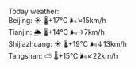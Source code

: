 Today weather:  
Beijing: ☀️   🌡️+17°C 🌬️↘15km/h  
Tianjin: 🌦   🌡️+14°C 🌬️→7km/h  
Shijiazhuang: ☀️   🌡️+19°C 🌬️↓13km/h  
Tangshan: ⛅️  🌡️+15°C 🌬️↙22km/h  
